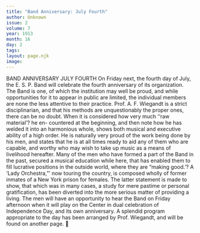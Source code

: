 ```yaml
---
title: "Band Anniversary: July Fourth"
author: Unknown
issue: 2
volume: 7
year: 1913
month: 16
day: 2
tags:
layout: page.njk
image:
---
```

BAND ANNIVERSARY   JULY FOURTH    On Friday next, the fourth day of July, the E. S. P. Band will celebrate the fourth anniversary of its organization. The Band is one, of which the institution may well be proud, and while opportunities for it to appear in public are limited, the individual members are none the less attentive to their practice. Prof. A. F. Wiegandt is a strict disciplinarian, and that his methods are unquestionably the proper ones, there can be no doubt. When it is considered how very much ‘‘raw material’? he en- countered at the beginning, and then note how he has welded it into an harmonious whole, shows both musical and executive ability of a high order. He is naturally very proud of the work being done by his men, and states that he is at all times ready to aid any of them who are capable, and worthy who may wish to take up music as a means of livelihood hereafter. Many of the men who have formed a part of the Band in the past, secured a musical education while here, that has enabled them to fill lucrative positions in the outside world, where they are “making good.’? A ‘Lady Orchestra,”’ now touring the country, is composed wholly of former inmates of a New York prison for females. The latter statement is made to show, that which was in many cases, a study for mere pastime or personal gratification, has been diverted into the more serious matter of providing a living. The men will have an opportunity to hear the Band on Friday afternoon when it will play on the Center in dual celebration of Independence Day, and its own anniversary. A splendid program appropriate to the day has been arranged by Prof. Wiegandt, and will be found on another page. 

